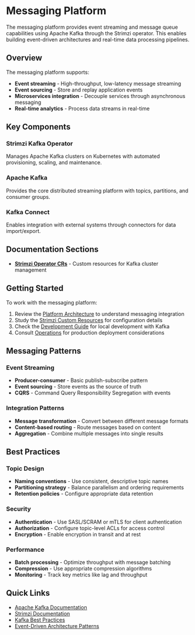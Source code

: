 # Messaging Platform

The messaging platform provides event streaming and message queue capabilities using Apache Kafka through the Strimzi operator. This enables building event-driven architectures and real-time data processing pipelines.

## Overview

The messaging platform supports:

- **Event streaming** - High-throughput, low-latency message streaming
- **Event sourcing** - Store and replay application events
- **Microservices integration** - Decouple services through asynchronous messaging
- **Real-time analytics** - Process data streams in real-time

## Key Components

### Strimzi Kafka Operator
Manages Apache Kafka clusters on Kubernetes with automated provisioning, scaling, and maintenance.

### Apache Kafka
Provides the core distributed streaming platform with topics, partitions, and consumer groups.

### Kafka Connect
Enables integration with external systems through connectors for data import/export.

## Documentation Sections

- **[Strimzi Operator CRs](strimzi-operator-crs.md)** - Custom resources for Kafka cluster management

## Getting Started

To work with the messaging platform:

1. Review the [Platform Architecture](../architecture.md) to understand messaging integration
2. Study the [Strimzi Custom Resources](strimzi-operator-crs.md) for configuration details
3. Check the [Development Guide](../development.md) for local development with Kafka
4. Consult [Operations](../operations.md) for production deployment considerations

## Messaging Patterns

### Event Streaming
- **Producer-consumer** - Basic publish-subscribe pattern
- **Event sourcing** - Store events as the source of truth
- **CQRS** - Command Query Responsibility Segregation with events

### Integration Patterns
- **Message transformation** - Convert between different message formats
- **Content-based routing** - Route messages based on content
- **Aggregation** - Combine multiple messages into single results

## Best Practices

### Topic Design
- **Naming conventions** - Use consistent, descriptive topic names
- **Partitioning strategy** - Balance parallelism and ordering requirements
- **Retention policies** - Configure appropriate data retention

### Security
- **Authentication** - Use SASL/SCRAM or mTLS for client authentication
- **Authorization** - Configure topic-level ACLs for access control
- **Encryption** - Enable encryption in transit and at rest

### Performance
- **Batch processing** - Optimize throughput with message batching
- **Compression** - Use appropriate compression algorithms
- **Monitoring** - Track key metrics like lag and throughput

## Quick Links

- [Apache Kafka Documentation](https://kafka.apache.org/documentation/)
- [Strimzi Documentation](https://strimzi.io/docs/)
- [Kafka Best Practices](https://kafka.apache.org/documentation/#bestpractices)
- [Event-Driven Architecture Patterns](https://microservices.io/patterns/data/event-driven-architecture.html)